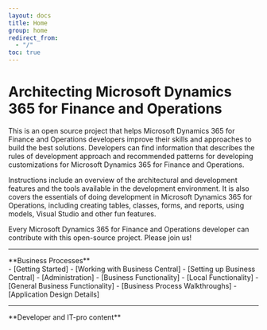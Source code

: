 ```yaml
---
layout: docs
title: Home
group: home
redirect_from:
  - "/"
toc: true
---
```


# Architecting Microsoft Dynamics 365 for Finance and Operations

This is an open source project that helps Microsoft Dynamics 365 for Finance and Operations developers improve their skills and approaches to build the best solutions. Developers can find information that describes the rules of development approach and recommended patterns for developing customizations for Microsoft Dynamics 365 for Finance and Operations.

Instructions include an overview of the architectural and development features and the tools available in the development environment. It is also covers the essentials of doing development in Microsoft Dynamics 365 for Operations, including creating tables, classes, forms, and reports, using models, Visual Studio and other fun features.

Every Microsoft Dynamics 365 for Finance and Operations developer can contribute with this open-source project. Please join us!

---

<div class="col-6">
	**Business Processes**
</div>
<div class="col-6">
- [Getting Started]
- [Working with Business Central]
- [Setting up Business Central]
- [Administration]
- [Business Functionality]
- [Local Functionality]
- [General Business Functionality]
- [Business Process Walkthroughs]
- [Application Design Details]
</div>

---

<div class="col-6">
	**Developer and IT-pro content**
</div>
